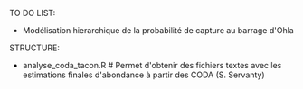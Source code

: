 TO DO LIST:


- Modélisation hierarchique de la probabilité de capture au barrage d'Ohla


STRUCTURE:
- analyse_coda_tacon.R # Permet d'obtenir des fichiers textes avec les estimations finales d'abondance à partir des CODA (S. Servanty)  
